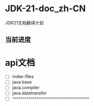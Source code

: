 # JDK-21-doc_zh-CN
JDK21文档翻译计划

## 当前进度


# api文档

- [ ] index-files
- [ ] java.base
- [ ] java.compiler
- [ ] java.datatransfer
- [ ] ^^^^^^^^^^^^^^^^^^^^^^^^^^^^^^^^^^^^^^